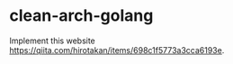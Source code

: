 # clean-arch-golang

Implement this website <https://qiita.com/hirotakan/items/698c1f5773a3cca6193e>.
